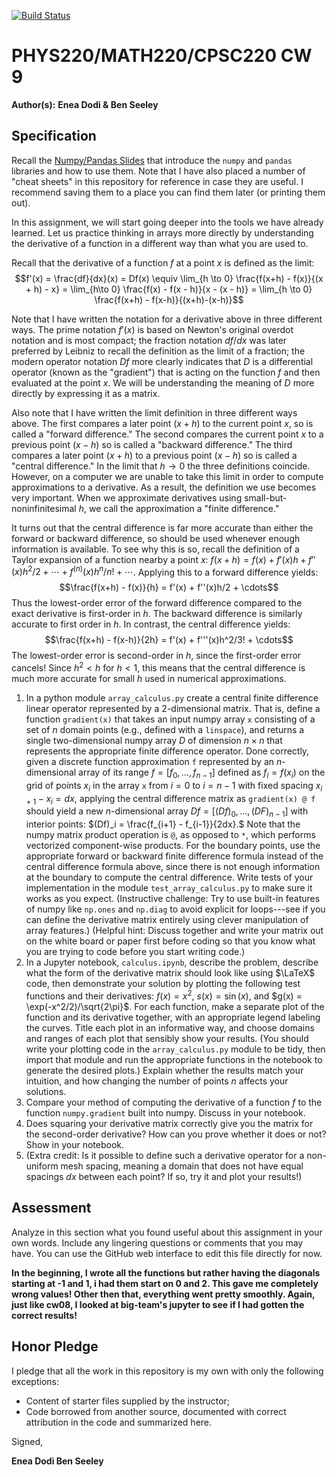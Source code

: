 [![Build Status](https://travis-ci.com/chapman-phys220-2018f/CHANGEME.svg?branch=master)](https://travis-ci.com/chapman-phys220-2018f/CHANGEME)

# PHYS220/MATH220/CPSC220 CW 9

**Author(s):** **Enea Dodi & Ben Seeley**

## Specification

Recall the [Numpy/Pandas Slides](http://slides.com/profdressel/numpy-and-pandas-overview/) that introduce the `numpy` and `pandas` libraries and how to use them. Note that I have also placed a number of "cheat sheets" in this repository for reference in case they are useful. I recommend saving them to a place you can find them later (or printing them out).

In this assignment, we will start going deeper into the tools we have already learned. Let us practice thinking in arrays more directly by understanding the derivative of a function in a different way than what you are used to.

Recall that the derivative of a function $f$ at a point $x$ is defined as the limit: $$f'(x) = \frac{df}{dx}(x) = Df(x) \equiv \lim_{h \to 0} \frac{f(x+h) - f(x)}{(x + h) - x} = \lim_{h\to 0} \frac{f(x) - f(x - h)}{x - (x - h)} = \lim_{h \to 0} \frac{f(x+h) - f(x-h)}{(x+h)-(x-h)}$$

Note that I have written the notation for a derivative above in three different ways. The prime notation $f'(x)$ is based on Newton's original overdot notation and is most compact; the fraction notation $df/dx$ was later preferred by Leibniz to recall the definition as the limit of a fraction; the modern operator notation $Df$ more clearly indicates that $D$ is a differential operator (known as the "gradient") that is acting on the function $f$ and then evaluated at the point $x$. We will be understanding the meaning of $D$ more directly by expressing it as a matrix. 

Also note that I have written the limit definition in three different ways above. The first compares a later point $(x+h)$ to the current point $x$, so is called a "forward difference." The second compares the current point $x$ to a previous point $(x-h)$ so is called a "backward difference." The third compares a later point $(x+h)$ to a previous point $(x-h)$ so is called a "central difference." In the limit that $h\to 0$ the three definitions coincide. However, on a computer we are unable to take this limit in order to compute approximations to a derivative. As a result, the definition we use becomes very important. When we approximate derivatives using small-but-noninfinitesimal $h$, we call the approximation a "finite difference."

It turns out that the central difference is far more accurate than either the forward or backward difference, so should be used whenever enough information is available. To see why this is so, recall the definition of a Taylor expansion of a function nearby a point $x$: $f(x+h) = f(x) + f'(x)h + f''(x)h^2/2 + \cdots + f^{(n)}(x)h^n/n! + \cdots$. Applying this to a forward difference yields: $$\frac{f(x+h) - f(x)}{h} = f'(x) + f''(x)h/2 + \cdots$$
Thus the lowest-order error of the forward difference compared to the exact derivative is first-order in $h$. The backward difference is similarly accurate to first order in $h$. In contrast, the central difference yields:
$$\frac{f(x+h) - f(x-h)}{2h} = f'(x) + f'''(x)h^2/3! + \cdots$$
The lowest-order error is second-order in $h$, since the first-order error cancels! Since $h^2 < h$ for $h<1$, this means that the central difference is much more accurate for small $h$ used in numerical approximations.

1. In a python module ```array_calculus.py``` create a central finite difference linear operator represented by a 2-dimensional matrix. That is, define a function ```gradient(x)``` that takes an input numpy array `x` consisting of a set of $n$ domain points (e.g., defined with a `linspace`), and returns a single two-dimensional numpy array $D$ of dimension $n\times n$ that represents the appropriate finite difference operator. Done correctly, given a discrete function approximation `f` represented by an $n$-dimensional array of its range $f = [f_0, \ldots, f_{n-1}]$ defined as $f_i = f(x_i)$ on the grid of points $x_i$ in the array `x` from $i=0$ to $i=n-1$ with fixed spacing $x_{i+1} - x_i = dx$, applying the central difference matrix as `gradient(x) @ f` should yield a new $n$-dimensional array $Df = [(Df)_0, \ldots, (DF)_{n-1}]$ with interior points: $(Df)_i = \frac{f_{i+1} - f_{i-1}}{2dx}.$ Note that the numpy matrix product operation is ```@```, as opposed to ```*```, which performs vectorized component-wise products. For the boundary points, use the appropriate forward or backward finite difference formula instead of the central difference formula above, since there is not enough information at the boundary to compute the central difference. Write tests of your implementation in the module ```test_array_calculus.py``` to make sure it works as you expect. (Instructive challenge: Try to use built-in features of numpy like `np.ones` and `np.diag` to avoid explicit for loops---see if you can define the derivative matrix entirely using clever manipulation of array features.) (Helpful hint: Discuss together and write your matrix out on the white board or paper first before coding so that you know what you are trying to code before you start writing code.)
1. In a Jupyter notebook, ```calculus.ipynb```, describe the problem, describe what the form of the derivative matrix should look like using $\LaTeX$ code, then demonstrate your solution by plotting the following test functions and their derivatives: $f(x) = x^2$, $s(x) = \sin(x)$, and $g(x) = \exp(-x^2/2)/\sqrt{2\pi}$. For each function, make a separate plot of the function and its derivative together, with an appropriate legend labeling the curves. Title each plot in an informative way, and choose domains and ranges of each plot that sensibly show your results. (You should write your plotting code in the ```array_calculus.py``` module to be tidy, then import that module and run the appropriate functions in the notebook to generate the desired plots.) Explain whether the results match your intuition, and how changing the number of points $n$ affects your solutions.
1. Compare your method of computing the derivative of a function $f$ to the function `numpy.gradient` built into numpy. Discuss in your notebook.
1. Does squaring your derivative matrix correctly give you the matrix for the second-order derivative? How can you prove whether it does or not? Show in your notebook.
1. (Extra credit: Is it possible to define such a derivative operator for a non-uniform mesh spacing, meaning a domain that does not have equal spacings $dx$ between each point? If so, try it and plot your results!)

## Assessment

Analyze in this section what you found useful about this assignment in your own words. Include any lingering questions or comments that you may have. You can use the GitHub web interface to edit this file directly for now.

**In the beginning, I wrote all the functions but rather having the diagonals starting at -1 and 1, i had them start on 0 and 2. This 
gave me completely wrong values! Other then that, everything went pretty smoothly. Again, just like cw08, I looked at big-team's jupyter to see if I had gotten the correct results!**

## Honor Pledge

I pledge that all the work in this repository is my own with only the following exceptions:

* Content of starter files supplied by the instructor;
* Code borrowed from another source, documented with correct attribution in the code and summarized here.

Signed,

**Enea Dodi
  Ben Seeley**
